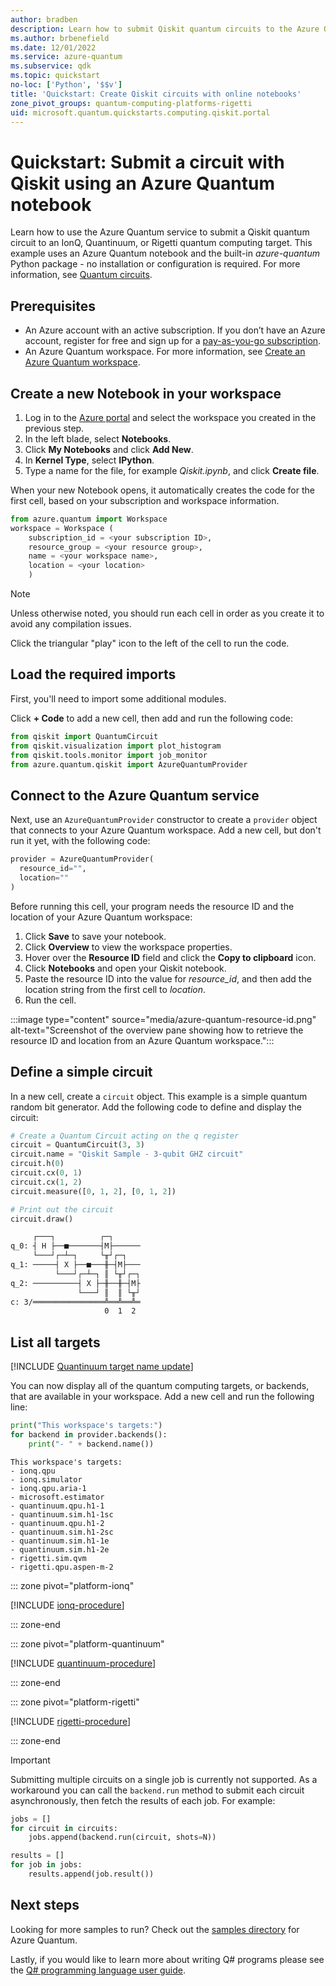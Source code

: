 ```yaml
---
author: bradben
description: Learn how to submit Qiskit quantum circuits to the Azure Quantum service using an online notebook.
ms.author: brbenefield
ms.date: 12/01/2022
ms.service: azure-quantum
ms.subservice: qdk
ms.topic: quickstart
no-loc: ['Python', '$$v']
title: 'Quickstart: Create Qiskit circuits with online notebooks'
zone_pivot_groups: quantum-computing-platforms-rigetti
uid: microsoft.quantum.quickstarts.computing.qiskit.portal
--- 
```


# Quickstart: Submit a circuit with Qiskit using an Azure Quantum notebook

Learn how to use the Azure Quantum service to submit a Qiskit quantum circuit to an IonQ, Quantinuum, or Rigetti quantum computing target. This example uses an Azure Quantum notebook and the built-in *azure-quantum* Python package - no installation or configuration is required. For more information, see [Quantum circuits](xref:microsoft.quantum.concepts.circuits).

## Prerequisites

- An Azure account with an active subscription. If you don’t have an Azure account, register for free and sign up for a [pay-as-you-go subscription](https://azure.microsoft.com/pricing/purchase-options/pay-as-you-go).
- An Azure Quantum workspace. For more information, see [Create an Azure Quantum workspace](xref:microsoft.quantum.how-to.workspace).

## Create a new Notebook in your workspace

1. Log in to the [Azure portal](https://portal.azure.com/) and select the workspace you created in the previous step.
1. In the left blade, select **Notebooks**.
1. Click **My Notebooks** and click **Add New**.
1. In **Kernel Type**, select **IPython**.
1. Type a name for the file, for example *Qiskit.ipynb*, and click **Create file**. 

When your new Notebook opens, it automatically creates the code for the first cell, based on your subscription and workspace information.

```py
from azure.quantum import Workspace
workspace = Workspace (
    subscription_id = <your subscription ID>, 
    resource_group = <your resource group>,   
    name = <your workspace name>,          
    location = <your location>        
    )
```

> [!NOTE]
> Unless otherwise noted, you should run each cell in order as you create it to avoid any compilation issues. 

Click the triangular "play" icon to the left of the cell to run the code. 

## Load the required imports

First, you'll need to import some additional modules. 

Click **+ Code** to add a new cell, then add and run the following code:

```python
from qiskit import QuantumCircuit
from qiskit.visualization import plot_histogram
from qiskit.tools.monitor import job_monitor
from azure.quantum.qiskit import AzureQuantumProvider
```

## Connect to the Azure Quantum service

Next, use an `AzureQuantumProvider` constructor to create a `provider` object that connects to your Azure Quantum workspace.  Add a new cell, but don't run it yet, with the following code:

```python
provider = AzureQuantumProvider(
  resource_id="",
  location=""
)
```

Before running this cell, your program needs the resource ID and the
location of your Azure Quantum workspace: 

1. Click **Save** to save your notebook.
1. Click **Overview** to view the workspace properties.
1. Hover over the **Resource ID** field and click the **Copy to clipboard** icon. 
1. Click **Notebooks** and open your Qiskit notebook. 
1. Paste the resource ID into the value for *resource_id*, and then add the location string from the first cell to *location*.
1. Run the cell.

 :::image type="content" source="media/azure-quantum-resource-id.png" alt-text="Screenshot of the overview pane showing how to retrieve the resource ID and location from an Azure Quantum workspace.":::

## Define a simple circuit

In a new cell, create a `circuit` object. This example is a simple quantum random bit generator. Add the following code to define and display the circuit:

```python
# Create a Quantum Circuit acting on the q register
circuit = QuantumCircuit(3, 3)
circuit.name = "Qiskit Sample - 3-qubit GHZ circuit"
circuit.h(0)
circuit.cx(0, 1)
circuit.cx(1, 2)
circuit.measure([0, 1, 2], [0, 1, 2])

# Print out the circuit
circuit.draw()
```

```html
     ┌───┐          ┌─┐      
q_0: ┤ H ├──■───────┤M├──────
     └───┘┌─┴─┐     └╥┘┌─┐   
q_1: ─────┤ X ├──■───╫─┤M├───
          └───┘┌─┴─┐ ║ └╥┘┌─┐
q_2: ──────────┤ X ├─╫──╫─┤M├
               └───┘ ║  ║ └╥┘
c: 3/════════════════╩══╩══╩═
                     0  1  2 
```

## List all targets

[!INCLUDE [Quantinuum target name update](includes/quantinuum-name-change.md)]

You can now display all of the quantum computing targets, or backends, that are
available in your workspace. Add a new cell and run the following line:

```python
print("This workspace's targets:")
for backend in provider.backends():
    print("- " + backend.name())
```

```output
This workspace's targets:
- ionq.qpu
- ionq.simulator
- ionq.qpu.aria-1
- microsoft.estimator
- quantinuum.qpu.h1-1
- quantinuum.sim.h1-1sc
- quantinuum.qpu.h1-2
- quantinuum.sim.h1-2sc
- quantinuum.sim.h1-1e
- quantinuum.sim.h1-2e
- rigetti.sim.qvm
- rigetti.qpu.aspen-m-2
```
<!--- rigetti.qpu.aspen-m-3 --->

::: zone pivot="platform-ionq"

[!INCLUDE [ionq-procedure](includes/quickstart-qiskit-include-ionq-portal.md)]

::: zone-end

::: zone pivot="platform-quantinuum"

[!INCLUDE [quantinuum-procedure](includes/quickstart-qiskit-include-quantinuum-portal.md)]

::: zone-end

::: zone pivot="platform-rigetti"

[!INCLUDE [rigetti-procedure](includes/quickstart-qiskit-include-rigetti-portal.md)]

::: zone-end

> [!IMPORTANT]
> Submitting multiple circuits on a single job is currently not supported. As a workaround you can call the `backend.run` method to submit each circuit asynchronously, then fetch the results of each job. For example:
>
> ```python
> jobs = []
> for circuit in circuits:
>     jobs.append(backend.run(circuit, shots=N))
> 
> results = []
> for job in jobs:
>     results.append(job.result())
>```

## Next steps

Looking for more samples to run? Check out the [samples directory](https://github.com/microsoft/Quantum/tree/main/samples/azure-quantum) for Azure Quantum.

Lastly, if you would like to learn more about writing Q# programs please see the [Q# programming language user guide](xref:microsoft.quantum.user-guide-qdk.overview).
